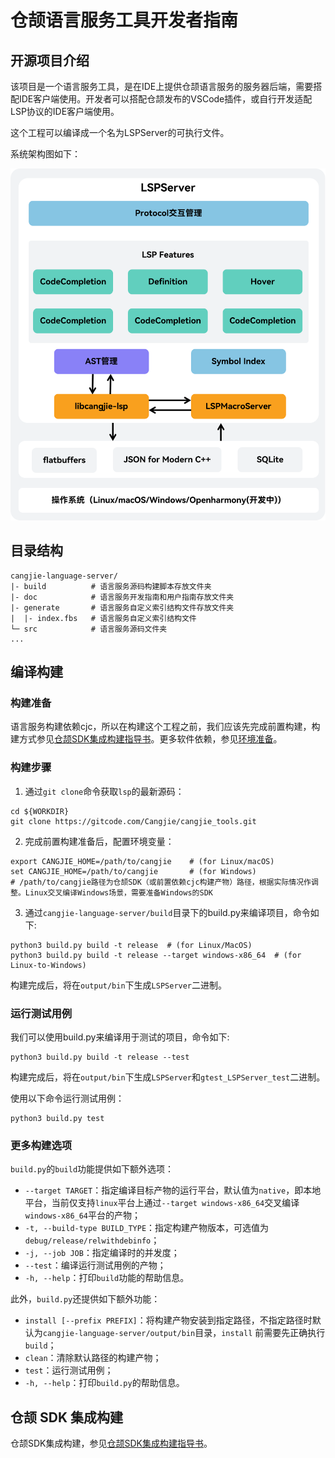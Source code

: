 # 仓颉语言服务工具开发者指南

## 开源项目介绍

该项目是一个语言服务工具，是在IDE上提供仓颉语言服务的服务器后端，需要搭配IDE客户端使用。开发者可以搭配仓颉发布的VSCode插件，或自行开发适配LSP协议的IDE客户端使用。

这个工程可以编译成一个名为LSPServer的可执行文件。

系统架构图如下：

![SystemArchitecture](./figures/SystemArchitecture.png)

## 目录结构

```text
cangjie-language-server/
|- build          # 语言服务源码构建脚本存放文件夹
|- doc            # 语言服务开发指南和用户指南存放文件夹
|- generate       # 语言服务自定义索引结构文件存放文件夹
|  |- index.fbs   # 语言服务自定义索引结构文件
└─ src            # 语言服务源码文件夹
...
```

## 编译构建

### 构建准备

语言服务构建依赖cjc，所以在构建这个工程之前，我们应该先完成前置构建，构建方式参见[仓颉SDK集成构建指导书](https://gitcode.com/Cangjie/cangjie_build/blob/dev/README_zh.md)。更多软件依赖，参见[环境准备](https://gitcode.com/Cangjie/cangjie_build/blob/dev/docs/env_zh.md)。

### 构建步骤

1. 通过`git clone`命令获取`lsp`的最新源码：

```shell
cd ${WORKDIR}
git clone https://gitcode.com/Cangjie/cangjie_tools.git
```

2. 完成前置构建准备后，配置环境变量：

```shell
export CANGJIE_HOME=/path/to/cangjie    # (for Linux/macOS)
set CANGJIE_HOME=/path/to/cangjie       # (for Windows)
# /path/to/cangjie路径为仓颉SDK（或前置依赖cjc构建产物）路径，根据实际情况作调整。Linux交叉编译Windows场景，需要准备Windows的SDK
```

3. 通过`cangjie-language-server/build`目录下的build.py来编译项目，命令如下:

```shell
python3 build.py build -t release  # (for Linux/MacOS)
python3 build.py build -t release --target windows-x86_64  # (for Linux-to-Windows)
```

构建完成后，将在`output/bin`下生成`LSPServer`二进制。

### 运行测试用例

我们可以使用build.py来编译用于测试的项目，命令如下:

```shell
python3 build.py build -t release --test
```

构建完成后，将在`output/bin`下生成`LSPServer`和`gtest_LSPServer_test`二进制。

使用以下命令运行测试用例：

```shell
python3 build.py test
```

### 更多构建选项

`build.py`的`build`功能提供如下额外选项：

- `--target TARGET`：指定编译目标产物的运行平台，默认值为`native`，即本地平台，当前仅支持`linux`平台上通过`--target windows-x86_64`交叉编译`windows-x86_64`平台的产物；
- `-t, --build-type BUILD_TYPE`：指定构建产物版本，可选值为`debug/release/relwithdebinfo`；
- `-j, --job JOB`：指定编译时的并发度；
- `--test`：编译运行测试用例的产物；
- `-h, --help`：打印`build`功能的帮助信息。

此外，`build.py`还提供如下额外功能：

- `install [--prefix PREFIX]`：将构建产物安装到指定路径，不指定路径时默认为`cangjie-language-server/output/bin`目录，`install` 前需要先正确执行 `build`；
- `clean`：清除默认路径的构建产物；
- `test`：运行测试用例；
- `-h, --help`：打印`build.py`的帮助信息。

## 仓颉 SDK 集成构建

仓颉SDK集成构建，参见[仓颉SDK集成构建指导书](https://gitcode.com/Cangjie/cangjie_build/blob/dev/README_zh.md)。

